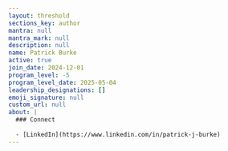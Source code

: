 ```yaml
---
layout: threshold
sections_key: author
mantra: null
mantra_mark: null
description: null
name: Patrick Burke
active: true
join_date: 2024-12-01
program_level: -5
program_level_date: 2025-05-04
leadership_designations: []
emoji_signature: null
custom_url: null
about: |
  ### Connect
  
  - [LinkedIn](https://www.linkedin.com/in/patrick-j-burke)
---
```

